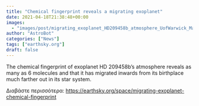 ```yaml
---
title: "Chemical fingerprint reveals a migrating exoplanet"
date: 2021-04-18T21:38:48+00:00
images:
  - "images/post/migrating_exoplanet_HD209458b_atmosphere_UofWarwick_MarkGarlick_April2021.jpg"
author: "AstroBot"
categories: ["News"]
tags: ["earthsky.org"]
draft: false
---
```


The chemical fingerprint of exoplanet HD 209458b’s atmosphere reveals as many as 6 molecules and that it has migrated inwards from its birthplace much farther out in its star system. 

Διαβάστε περισσότερα: https://earthsky.org/space/migrating-exoplanet-chemical-fingerprint

